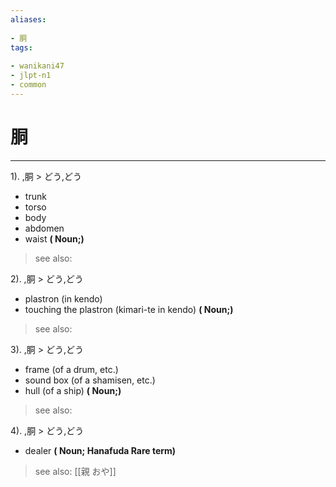 ```yaml
---
aliases:
    
- 胴
tags:
    
- wanikani47
- jlpt-n1
- common
---
```


# 胴
---
1).
,胴 > どう,どう

- trunk
- torso
- body
- abdomen
- waist
**( Noun;)**
> see also: 
            
2).
,胴 > どう,どう

- plastron (in kendo)
- touching the plastron (kimari-te in kendo)
**( Noun;)**
> see also: 
            
3).
,胴 > どう,どう

- frame (of a drum, etc.)
- sound box (of a shamisen, etc.)
- hull (of a ship)
**( Noun;)**
> see also: 
            
4).
,胴 > どう,どう

- dealer
**( Noun; Hanafuda Rare term)**
> see also:  [[親 おや]]
            